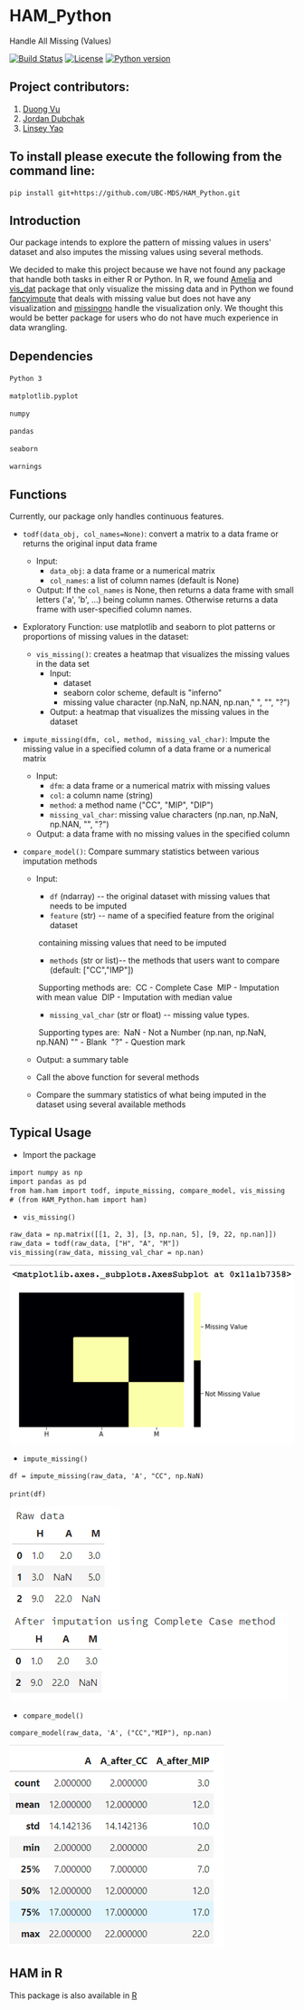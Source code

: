# HAM_Python

Handle All Missing (Values) 

[![Build Status](https://travis-ci.org/UBC-MDS/HAM_Python.svg?branch=master)](https://travis-ci.org/UBC-MDS/HAM_Python)
[![License](https://img.shields.io/badge/license-MIT-blue.svg)](https://opensource.org/licenses/MIT)
[![Python version](https://img.shields.io/badge/Python-%3E%3D3-yellow.svg)](https://www.python.org/)


## Project contributors:

1. [Duong Vu](https://github.com/DuongVu39)
2. [Jordan Dubchak](https://github.com/jdubchak)
3. [Linsey Yao](https://github.com/yllz)

## To install please execute the following from the command line:

```
pip install git+https://github.com/UBC-MDS/HAM_Python.git
```

## Introduction

Our package intends to explore the pattern of missing values in users' dataset and also imputes the missing values using several methods. 

We decided to make this project because we have not found any package that handle both tasks in either R or Python. In R, we found [Amelia](https://cran.r-project.org/web/packages/Amelia/Amelia.pdf) and [vis_dat](https://cran.r-project.org/web/packages/visdat/index.html) package that only visualize the missing data and in Python we found [fancyimpute](https://pypi.python.org/pypi/fancyimpute) that deals with missing value but does not have any visualization and [missingno](https://github.com/ResidentMario/missingno) handle the visualization only. We thought this would be better package for users who do not have much experience in data wrangling.

## Dependencies

`Python 3`

`matplotlib.pyplot`

`numpy`

`pandas`

`seaborn`

`warnings`

## Functions

Currently, our package only handles continuous features.

- `todf(data_obj, col_names=None)`: convert a matrix to a data frame or returns the original input data frame
    - Input:
      - `data_obj`: a data frame or a numerical matrix
      - `col_names`: a list of column names (default is None)
    - Output: If the `col_names` is None, then returns a data frame with small letters ('a', 'b', ...) being column names. Otherwise returns a data frame with user-specified column names.

- Exploratory Function: use matplotlib and seaborn to plot patterns or proportions of missing values in the dataset:
  - `vis_missing()`: creates a heatmap that visualizes the missing values in the data set
    - Input: 
      - dataset
      - seaborn color scheme, default is "inferno"
      - missing value character (np.NaN, np.NAN, np.nan," ", "", "?")
    - Output: a heatmap that visualizes the missing values in the dataset

- `impute_missing(dfm, col, method, missing_val_char)`: Impute the missing value in a specified column of a data frame or a numerical matrix
    - Input:
      - `dfm`: a data frame or a numerical matrix with missing values
      - `col`: a column name (string)
      - `method`: a method name ("CC", "MIP", "DIP")
      - `missing_val_char`: missing value characters (np.nan, np.NaN, np.NAN, "", "?")
    - Output: a data frame with no missing values in the specified column

- `compare_model()`: Compare summary statistics between various imputation methods
    - Input: 

      - `df` (ndarray) -- the original dataset with missing values that needs to be imputed
      - `feature` (str) -- name of a specified feature from the original dataset 

      ​        containing missing values that need to be imputed

      - `methods` (str or list)-- the methods that users want to compare (default: ["CC","IMP"])

      ​        Supporting methods are: 
      ​            CC 	- Complete Case
      ​            MIP     - Imputation with mean value
      ​            DIP     - Imputation with median value

      - `missing_val_char` (str or float) -- missing value types. 

      ​        Supporting types are:
      ​            NaN - Not a Number (np.nan, np.NaN, np.NAN)
      ​            ""     - Blank
      ​            "?"   - Question mark

    - Output: a summary table

    - Call the above function for several methods

    - Compare the summary statistics of what being imputed in the dataset using several available methods

## Typical Usage

- Import the package

```
import numpy as np
import pandas as pd
from ham.ham import todf, impute_missing, compare_model, vis_missing
# (from HAM_Python.ham import ham)

```

- `vis_missing()`

``` 
raw_data = np.matrix([[1, 2, 3], [3, np.nan, 5], [9, 22, np.nan]])
raw_data = todf(raw_data, ["H", "A", "M"])
vis_missing(raw_data, missing_val_char = np.nan)
```

![](img/vis_missing_usage.png)

- `impute_missing()`

``` 
df = impute_missing(raw_data, 'A', "CC", np.NaN)

print(df)
```

![](img/rawdata.png) ![](img/afterimp.png)

- `compare_model()`

``````
compare_model(raw_data, 'A', ("CC","MIP"), np.nan)
``````

![](img/compare.png)



## HAM in R

This package is also available in [R](https://github.com/UBC-MDS/hamr)
